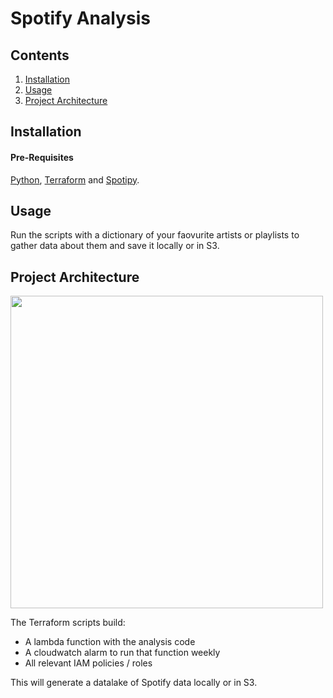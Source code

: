 # Spotify Analysis

## Contents
1. [Installation](#installation) 
2. [Usage](#usage)
3. [Project Architecture](#projectarchitecture)


<a name="installation"></a>
## Installation 

#### Pre-Requisites
[Python](https://www.python.org/downloads/), [Terraform](https://www.terraform.io/downloads.html) and [Spotipy](https://spotipy.readthedocs.io/en/2.13.0/).


<a name="usage"></a>
## Usage 
Run the scripts with a dictionary of your faovurite artists or playlists to gather data about them and save it locally or in S3.

<a name="projectarchitecture"></a>
## Project Architecture 

<img src="https://github.com/liamhartley/spotify_analysis/blob/master/spotify_analysis.drawio.png" width="500px">

The Terraform scripts build:
- A lambda function with the analysis code
- A cloudwatch alarm to run that function weekly
- All relevant IAM policies / roles

This will generate a datalake of Spotify data locally or in S3.
